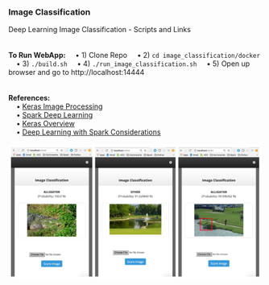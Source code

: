<h3>Image Classification</h3>
Deep Learning Image Classification - Scripts and Links
<br>
<br>
<br><b>To Run WebApp:</b>
&nbsp;&nbsp;&nbsp;&nbsp;&bull;&nbsp;1) Clone Repo
&nbsp;&nbsp;&nbsp;&nbsp;&bull;&nbsp;2) <code>cd image_classification/docker</code>
&nbsp;&nbsp;&nbsp;&nbsp;&bull;&nbsp;3) <code>./build.sh</code>
&nbsp;&nbsp;&nbsp;&nbsp;&bull;&nbsp;4) <code>./run_image_classification.sh</code>
&nbsp;&nbsp;&nbsp;&nbsp;&bull;&nbsp;5) Open up browser and go to http://localhost:14444
<br>
<br>
<br><b>References:</b>
<br>&nbsp;&nbsp;&nbsp;&nbsp;&bull;&nbsp;<a href="https://keras.io/preprocessing/image/">Keras Image Processing</a>
<br>&nbsp;&nbsp;&nbsp;&nbsp;&bull;&nbsp;<a href="https://github.com/databricks/spark-deep-learning#transfer-learning">Spark Deep Learning</a>
<br>&nbsp;&nbsp;&nbsp;&nbsp;&bull;&nbsp;<a href="https://elitedatascience.com/keras-tutorial-deep-learning-in-python">Keras Overview</a>
<br>&nbsp;&nbsp;&nbsp;&nbsp;&bull;&nbsp;<a href="https://thenewstack.io/tips-tricks-develop-deep-learning-using-apache-spark/">Deep Learning with Spark Considerations</a>
<br>
<br><img src="screenshots/image_classification_results1.png" class="inline"/>
